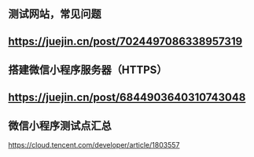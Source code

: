 ## 测试网站，常见问题

https://juejin.cn/post/7024497086338957319
---

## 搭建微信小程序服务器（HTTPS）

https://juejin.cn/post/6844903640310743048
---

## 微信小程序测试点汇总

https://cloud.tencent.com/developer/article/1803557





